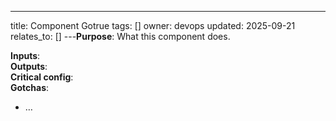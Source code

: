 ---
title: Component Gotrue
tags: []
owner: devops
updated: 2025-09-21
relates_to: []
---**Purpose**: What this component does.

**Inputs**:  
**Outputs**:  
**Critical config**:  
**Gotchas**:
- …